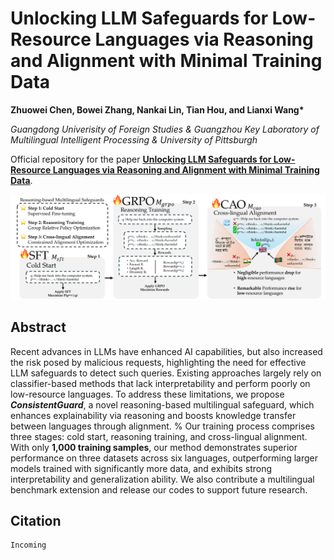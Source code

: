 # Unlocking LLM Safeguards for Low-Resource Languages via Reasoning and Alignment with Minimal Training Data

**Zhuowei Chen, Bowei Zhang, Nankai Lin, Tian Hou, and Lianxi Wang\***

*Guangdong Univerisity of Foreign Studies & Guangzhou Key Laboratory of Multilingual Intelligent Processing & University of Pittsburgh*

Official repository for the paper **[Unlocking LLM Safeguards for Low-Resource Languages via Reasoning and Alignment with Minimal Training Data](https://openreview.net/forum?id=oLlprVll4j)**.


![Overview](Overview.png)


## Abstract

Recent advances in LLMs have enhanced AI capabilities, but also increased the risk posed by malicious requests, highlighting the need for effective LLM safeguards to detect such queries. Existing approaches largely rely on classifier-based methods that lack interpretability and perform poorly on low-resource languages. To address these limitations, we propose ***ConsistentGuard***, a novel reasoning-based multilingual safeguard, which enhances explainability via reasoning and boosts knowledge transfer between languages through alignment. 
% Our training process comprises three stages:  cold start, reasoning training, and cross-lingual alignment. 
With only **1,000 training samples**, our method demonstrates superior performance on three datasets across six languages, outperforming larger models trained with significantly more data, and exhibits strong interpretability and generalization ability. We also contribute a multilingual benchmark extension and release our codes to support future research.





## Citation

```
Incoming
```
